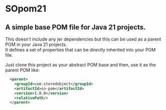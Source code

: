 # SOpom21
## A simple base POM file for Java 21 projects.

This doesn't include any jer dependencies but this can be used as a parent POM in your Java 21 projects.  
It defines a set of properties that can be directly inherited into your POM file.  

Just clone this project as your abstract POM base and then, use it as the parent POM like:
```xml
  <parent>
    <groupId>com.storedobject</groupId>
    <artifactId>so-pom</artifactId>
    <version>1.0.0</version>
    <relativePath/>
  </parent>
```

